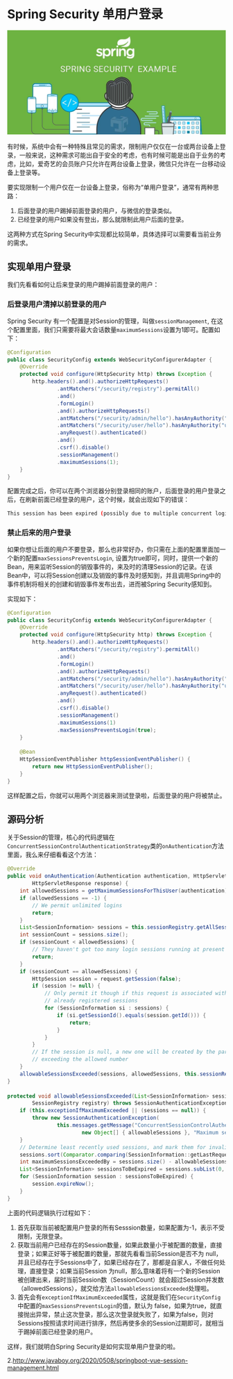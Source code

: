 # Spring Security 单用户登录

![Spring-security-oneuser](../../images/spring-security/Spring-Security-oneuser.jpeg)

有时候，系统中会有一种特殊且常见的需求，限制用户仅仅在一台或两台设备上登录，一般来说，这种需求可能出自于安全的考虑，也有时候可能是出自于业务的考虑，比如，爱奇艺的会员账户只允许在两台设备上登录，微信只允许在一台移动设备上登录等。

要实现限制一个用户仅在一台设备上登录，俗称为“单用户登录”，通常有两种思路：
1. 后面登录的用户踢掉前面登录的用户，与微信的登录类似。
2. 已经登录的用户如果没有登出，那么就限制此用户后面的登录。

这两种方式在Spring Security中实现都比较简单，具体选择可以需要看当前业务的需求。

## 实现单用户登录

我们先看看如何让后来登录的用户踢掉前面登录的用户：

### 后登录用户清掉以前登录的用户

Spring Security 有一个配置是对Session的管理，叫做`sessionManagement`, 在这个配置里面，我们只需要将最大会话数量`maximumSessions`设置为1即可。配置如下：

```java
@Configuration
public class SecurityConfig extends WebSecurityConfigurerAdapter {
    @Override
    protected void configure(HttpSecurity http) throws Exception {
        http.headers().and().authorizeHttpRequests()
                .antMatchers("/security/registry").permitAll()
                .and()
                .formLogin()
                .and().authorizeHttpRequests()
                .antMatchers("/security/admin/hello").hasAnyAuthority("admin")
                .antMatchers("/security/user/hello").hasAnyAuthority("user")
                .anyRequest().authenticated()
                .and()
                .csrf().disable()
                .sessionManagement()
                .maximumSessions(1);
    }
}
```
配置完成之后，你可以在两个浏览器分别登录相同的账户，后面登录的用户登录之后，在刷新前面已经登录的用户，这个时候，就会出现如下的错误：
```bash
This session has been expired (possibly due to multiple concurrent logins being attempted as the same user).
```

### 禁止后来的用户登录

如果你想让后面的用户不要登录，那么也非常好办，你只需在上面的配置里面加一个新的配置`maxSessionsPreventsLogin`, 设置为true即可，同时，提供一个新的Bean，用来监听Session的销毁事件的，来及时的清理Session的记录。在该Bean中，可以将Session创建以及销毁的事件及时感知到，并且调用Spring中的事件机制将相关的创建和销毁事件发布出去，进而被Spring Security感知到。

实现如下：

```java
@Configuration
public class SecurityConfig extends WebSecurityConfigurerAdapter {
    @Override
    protected void configure(HttpSecurity http) throws Exception {
        http.headers().and().authorizeHttpRequests()
                .antMatchers("/security/registry").permitAll()
                .and()
                .formLogin()
                .and().authorizeHttpRequests()
                .antMatchers("/security/admin/hello").hasAnyAuthority("admin")
                .antMatchers("/security/user/hello").hasAnyAuthority("user")
                .anyRequest().authenticated()
                .and()
                .csrf().disable()
                .sessionManagement()
                .maximumSessions(1)
                .maxSessionsPreventsLogin(true);
    }
    
    @Bean
    HttpSessionEventPublisher httpSessionEventPublisher() {
        return new HttpSessionEventPublisher();
    }
}
```
这样配置之后，你就可以用两个浏览器来测试登录啦，后面登录的用户将被禁止。

## 源码分析

关于Session的管理，核心的代码逻辑在`ConcurrentSessionControlAuthenticationStrategy`类的`onAuthentication`方法里面，我么来仔细看看这个方法：

```java
@Override
public void onAuthentication(Authentication authentication, HttpServletRequest request,
        HttpServletResponse response) {
    int allowedSessions = getMaximumSessionsForThisUser(authentication);
    if (allowedSessions == -1) {
        // We permit unlimited logins
        return;
    }
    List<SessionInformation> sessions = this.sessionRegistry.getAllSessions(authentication.getPrincipal(), false);
    int sessionCount = sessions.size();
    if (sessionCount < allowedSessions) {
        // They haven't got too many login sessions running at present
        return;
    }
    if (sessionCount == allowedSessions) {
        HttpSession session = request.getSession(false);
        if (session != null) {
            // Only permit it though if this request is associated with one of the
            // already registered sessions
            for (SessionInformation si : sessions) {
                if (si.getSessionId().equals(session.getId())) {
                    return;
                }
            }
        }
        // If the session is null, a new one will be created by the parent class,
        // exceeding the allowed number
    }
    allowableSessionsExceeded(sessions, allowedSessions, this.sessionRegistry);
}

protected void allowableSessionsExceeded(List<SessionInformation> sessions, int allowableSessions,
        SessionRegistry registry) throws SessionAuthenticationException {
    if (this.exceptionIfMaximumExceeded || (sessions == null)) {
        throw new SessionAuthenticationException(
                this.messages.getMessage("ConcurrentSessionControlAuthenticationStrategy.exceededAllowed",
                        new Object[] { allowableSessions }, "Maximum sessions of {0} for this principal exceeded"));
    }
    // Determine least recently used sessions, and mark them for invalidation
    sessions.sort(Comparator.comparing(SessionInformation::getLastRequest));
    int maximumSessionsExceededBy = sessions.size() - allowableSessions + 1;
    List<SessionInformation> sessionsToBeExpired = sessions.subList(0, maximumSessionsExceededBy);
    for (SessionInformation session : sessionsToBeExpired) {
        session.expireNow();
    }
}
```

上面的代码逻辑执行过程如下：
1. 首先获取当前被配置用户登录的所有Sesssion数量，如果配置为-1，表示不受限制，无限登录。
2. 获取当前用户已经存在的Session数量，如果此数量小于被配置的数量，直接登录；如果正好等于被配置的数量，那就先看看当前Session是否不为 null，并且已经存在于Sessions中了，如果已经存在了，那都是自家人，不做任何处理，直接登录；如果当前Session 为null，那么意味着将有一个新的Session 被创建出来，届时当前Session数（SessionCount）就会超过Session并发数（allowedSessions），就交给方法`allowableSessionsExceeded`处理啦。
3. 首先会有`exceptionIfMaximumExceeded`属性，这就是我们在`SecurityConfig`中配置的`maxSessionsPreventsLogin`的值，默认为 false，如果为true，就直接抛出异常，禁止这次登录，那么这次登录就失败了，如果为false，则对Sessions按照请求时间进行排序，然后再使多余的Session过期即可，就相当于踢掉前面已经登录的用户。

这样，我们就明白Spring Security是如何实现单用户登录的啦。

2.http://www.javaboy.org/2020/0508/springboot-vue-session-management.html